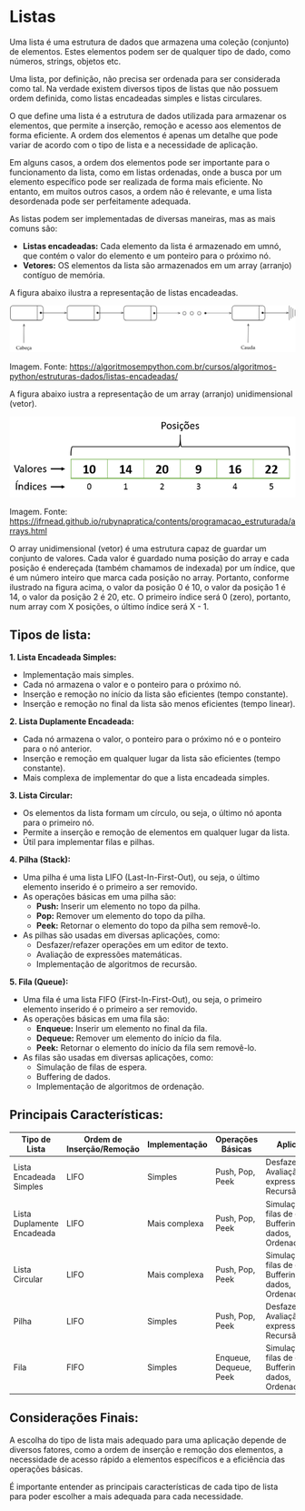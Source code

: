 # Listas

Uma lista é uma estrutura de dados que armazena uma coleção (conjunto) de elementos. Estes elementos podem ser de qualquer tipo de dado, como números, strings, objetos etc.

Uma lista, por definição, não precisa ser ordenada para ser considerada como tal. Na verdade existem diversos tipos de listas que não possuem ordem definida, como listas encadeadas simples e listas circulares.

O que define uma lista é a estrutura de dados utilizada para armazenar os elementos, que permite a inserção, remoção e acesso aos elementos de forma eficiente. A ordem dos elementos é apenas um detalhe que pode variar de acordo com o tipo de lista e a necessidade de aplicação.

Em alguns casos, a ordem dos elementos pode ser importante para o funcionamento da lista, como em listas ordenadas, onde a busca por um elemento específico pode ser realizada de forma mais eficiente. No entanto, em muitos outros casos, a ordem não é relevante, e uma lista desordenada pode ser perfeitamente adequada.

As listas podem ser implementadas de diversas maneiras, mas as mais comuns são:

- **Listas encadeadas:** Cada elemento da lista é armazenado em umnó, que contém o valor do elemento e um ponteiro para o próximo nó.
- **Vetores:** OS elementos da lista são armazenados em um array (arranjo) contíguo de memória.

A figura abaixo ilustra a representação de listas encadeadas.

![Listas Encadeadas](img/listas-encadeadas.png)

Imagem. Fonte: https://algoritmosempython.com.br/cursos/algoritmos-python/estruturas-dados/listas-encadeadas/

A figura abaixo iustra a representação de um array (arranjo) unidimensional (vetor).

![Array Unidimensional](img/estrutura-array.png)

Imagem. Fonte: https://ifrnead.github.io/rubynapratica/contents/programacao_estruturada/arrays.html

O array unidimensional (vetor) é uma estrutura capaz de guardar um conjunto de valores. Cada valor é guardado numa posição do array e cada posição é endereçada (também chamamos de indexada) por um índice, que é um número inteiro que marca cada posição no array. Portanto, conforme ilustrado na figura acima, o valor da posição 0 é 10, o valor da posição 1 é 14, o valor da posição 2 é 20, etc. O primeiro índice será 0 (zero), portanto, num array com X posições, o último índice será X - 1.

## Tipos de lista:

**1. Lista Encadeada Simples:**

- Implementação mais simples.
- Cada nó armazena o valor e o ponteiro para o próximo nó.
- Inserção e remoção no início da lista são eficientes (tempo constante).
- Inserção e remoção no final da lista são menos eficientes (tempo linear).

**2. Lista Duplamente Encadeada:**

- Cada nó armazena o valor, o ponteiro para o próximo nó e o ponteiro para o nó anterior.
- Inserção e remoção em qualquer lugar da lista são eficientes (tempo constante).
- Mais complexa de implementar do que a lista encadeada simples.

**3. Lista Circular:**

- Os elementos da lista formam um círculo, ou seja, o último nó aponta para o primeiro nó.
- Permite a inserção e remoção de elementos em qualquer lugar da lista.
- Útil para implementar filas e pilhas.

**4. Pilha (Stack):**

- Uma pilha é uma lista LIFO (Last-In-First-Out), ou seja, o último elemento inserido é o primeiro a ser removido.
- As operações básicas em uma pilha são:
  - **Push:** Inserir um elemento no topo da pilha.
  - **Pop:** Remover um elemento do topo da pilha.
  - **Peek:** Retornar o elemento do topo da pilha sem removê-lo.
- As pilhas são usadas em diversas aplicações, como:
  - Desfazer/refazer operações em um editor de texto.
  - Avaliação de expressões matemáticas.
  - Implementação de algoritmos de recursão.
 
**5. Fila (Queue):**

- Uma fila é uma lista FIFO (First-In-First-Out), ou seja, o primeiro elemento inserido é o primeiro a ser removido.
- As operações básicas em uma fila são:
  - **Enqueue:** Inserir um elemento no final da fila.
  - **Dequeue:** Remover um elemento do início da fila.
  - **Peek:** Retornar o elemento do início da fila sem removê-lo.
- As filas são usadas em diversas aplicações, como:
  - Simulação de filas de espera.
  - Buffering de dados.
  - Implementação de algoritmos de ordenação.

 ## Principais Características:

| Tipo de Lista | Ordem de Inserção/Remoção | Implementação | Operações Básicas | Aplicações |
 --------------|---------------------------|---------------|-------------------|--------------|
| Lista Encadeada Simples | LIFO | Simples | Push, Pop, Peek | Desfazer/refazer, Avaliação de expressões, Recursão |
| Lista Duplamente Encadeada | LIFO | Mais complexa | Push, Pop, Peek | Simulação de filas de espera, Buffering de dados, Ordenação | 
| Lista Circular | LIFO | Mais complexa | Push, Pop, Peek | Simulação de filas de espera, Buffering de dados, Ordenação |
| Pilha | LIFO | Simples | Push, Pop, Peek | Desfazer/refazer, Avaliação de expressões, Recursão |
| Fila | FIFO | Simples | Enqueue, Dequeue, Peek | Simulação de filas de espera, Buffering de dados, Ordenação |

## Considerações Finais:

A escolha do tipo de lista mais adequado para uma aplicação depende de diversos fatores, como a ordem de inserção e remoção dos elementos, a necessidade de acesso rápido a elementos específicos e a eficiência das operações básicas.

É importante entender as principais características de cada tipo de lista para poder escolher a mais adequada para cada necessidade.
